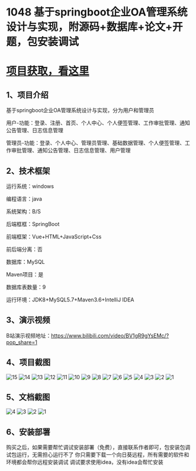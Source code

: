 # 1048 基于springboot企业OA管理系统设计与实现，附源码+数据库+论文+开题，包安装调试

# [项目获取，看这里](https://mbd.pub/o/bread/mbd-aJWWk51u "项目获取，看这里")

## 1、项目介绍

基于springboot企业OA管理系统设计与实现，分为用户和管理员

用户-功能：登录、注册、首页、个人中心、个人便签管理、工作审批管理、通知公告管理、日志信息管理

管理员-功能：登录、个人中心、管理员管理、基础数据管理、个人便签管理、工作审批管理、通知公告管理、日志信息管理、用户管理

## 2、技术框架

运行系统：windows

编程语言：java

系统架构：B/S

后端框框：SpringBoot

前端框架：Vue+HTML+JavaScript+Css

前后端分离：否

数据库：MySQL

Maven项目：是

数据库表数量：9

运行环境：JDK8+MySQL5.7+Maven3.6+IntelliJ IDEA

## 3、演示视频

B站演示视频地址：https://www.bilibili.com/video/BV1gR9gYsEMc/?pop_share=1 

## 4、项目截图 

![15](https://javabscode.github.io/picx-images-hosting/1048-基于springboot企业OA管理系统设计与实现-附源码+数据库+论文+开题-包安装调试-运行截图/15.webp)
![14](https://javabscode.github.io/picx-images-hosting/1048-基于springboot企业OA管理系统设计与实现-附源码+数据库+论文+开题-包安装调试-运行截图/14.webp)
![13](https://javabscode.github.io/picx-images-hosting/1048-基于springboot企业OA管理系统设计与实现-附源码+数据库+论文+开题-包安装调试-运行截图/13.webp)
![12](https://javabscode.github.io/picx-images-hosting/1048-基于springboot企业OA管理系统设计与实现-附源码+数据库+论文+开题-包安装调试-运行截图/12.webp)
![11](https://javabscode.github.io/picx-images-hosting/1048-基于springboot企业OA管理系统设计与实现-附源码+数据库+论文+开题-包安装调试-运行截图/11.webp)
![10](https://javabscode.github.io/picx-images-hosting/1048-基于springboot企业OA管理系统设计与实现-附源码+数据库+论文+开题-包安装调试-运行截图/10.webp)
![9](https://javabscode.github.io/picx-images-hosting/1048-基于springboot企业OA管理系统设计与实现-附源码+数据库+论文+开题-包安装调试-运行截图/9.webp)
![8](https://javabscode.github.io/picx-images-hosting/1048-基于springboot企业OA管理系统设计与实现-附源码+数据库+论文+开题-包安装调试-运行截图/8.webp)
![7](https://javabscode.github.io/picx-images-hosting/1048-基于springboot企业OA管理系统设计与实现-附源码+数据库+论文+开题-包安装调试-运行截图/7.webp)
![6](https://javabscode.github.io/picx-images-hosting/1048-基于springboot企业OA管理系统设计与实现-附源码+数据库+论文+开题-包安装调试-运行截图/6.webp)
![5](https://javabscode.github.io/picx-images-hosting/1048-基于springboot企业OA管理系统设计与实现-附源码+数据库+论文+开题-包安装调试-运行截图/5.webp)
![4](https://javabscode.github.io/picx-images-hosting/1048-基于springboot企业OA管理系统设计与实现-附源码+数据库+论文+开题-包安装调试-运行截图/4.webp)
![3](https://javabscode.github.io/picx-images-hosting/1048-基于springboot企业OA管理系统设计与实现-附源码+数据库+论文+开题-包安装调试-运行截图/3.webp)
![2](https://javabscode.github.io/picx-images-hosting/1048-基于springboot企业OA管理系统设计与实现-附源码+数据库+论文+开题-包安装调试-运行截图/2.webp)
![1](https://javabscode.github.io/picx-images-hosting/1048-基于springboot企业OA管理系统设计与实现-附源码+数据库+论文+开题-包安装调试-运行截图/1.webp)














## 5、文档截图
![4](https://javabscode.github.io/picx-images-hosting/1048-基于springboot企业OA管理系统设计与实现-附源码+数据库+论文+开题-包安装调试-文档截图/4.webp)
![3](https://javabscode.github.io/picx-images-hosting/1048-基于springboot企业OA管理系统设计与实现-附源码+数据库+论文+开题-包安装调试-文档截图/3.webp)
![2](https://javabscode.github.io/picx-images-hosting/1048-基于springboot企业OA管理系统设计与实现-附源码+数据库+论文+开题-包安装调试-文档截图/2.webp)
![1](https://javabscode.github.io/picx-images-hosting/1048-基于springboot企业OA管理系统设计与实现-附源码+数据库+论文+开题-包安装调试-文档截图/1.webp)




## 6、安装部署

购买之后，如果需要帮忙调试安装部署（免费），直接联系作者即可，包安装包调试包运行，无需担心运行不了
你只需要下载一个向日葵远程，所有需要的软件和环境都会帮你远程安装调试
调试要求使用idea，没有idea会帮忙安装

